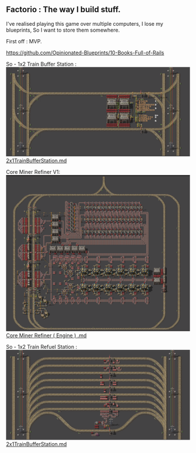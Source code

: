 ## Factorio : The way I build stuff. 

I've realised playing this game over multiple computers, I lose my blueprints, So I want to store them somewhere. 

First off : MVP. 

https://github.com/Opinionated-Blueprints/10-Books-Full-of-Rails


So - 1x2 Train Buffer Station : 
![Alt text](2x1TrainBufferStation.png "Alt Text")
[2x1TrainBufferStation.md](2x1TrainBufferStation.md)


Core Miner Refiner V1: 
![Alt text](CoreMinerRefinerEngine.png "Alt Text")
[Core Miner Refiner ( Engine ) .md](CoreMinerRefinerEngine.md)

So - 1x2 Train Refuel Station : 
![Alt text](RefuelStation.png "Alt Text")
[2x1TrainBufferStation.md](RefuelStation.md)
